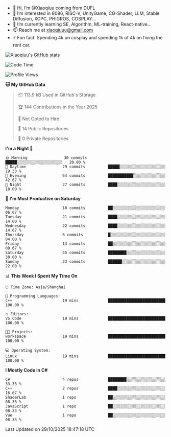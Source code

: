 - 👋 Hi, I’m @Xiaoqiuu coming from DUFL
- 👀 I’m interested in 8086, RISC-V, UnityGame, CG-Shader, LLM, Stable Diffusion, XCPC, PHIGROS, COSPLAY...
- 🌱 I’m currently learning SE, Algorithm, ML-training, React-native...
- 📫 Reach me at xiaoqiuuu@gmail.com
- ⚡ Fun fact: Spending 4k on cosplay and spending 1k of 4k on fixing the rent car.

<!---
Xiaoqiuu/Xiaoqiuu is a ✨ special ✨ repository because its `README.md` (this file) appears on your GitHub profile.
You can click the Preview link to take a look at your changes.
--->

[![Xiaoqiuu's GitHub stats](https://github-readme-stats.vercel.app/api?username=Xiaoqiuu)](https://github.com/anuraghazra/github-readme-stats)


<!--START_SECTION:waka-->
![Code Time](http://img.shields.io/badge/Code%20Time-143%20hrs%2028%20mins-blue)

![Profile Views](http://img.shields.io/badge/Profile%20Views-1-blue)

**🐱 My GitHub Data** 

> 📦 113.9 kB Used in GitHub's Storage 
 > 
> 🏆 144 Contributions in the Year 2025
 > 
> 🚫 Not Opted to Hire
 > 
> 📜 14 Public Repositories 
 > 
> 🔑 0 Private Repositories 
 > 
**I'm a Night 🦉** 

```text
🌞 Morning                30 commits          █████░░░░░░░░░░░░░░░░░░░░   20.00 % 
🌆 Daytime                29 commits          █████░░░░░░░░░░░░░░░░░░░░   19.33 % 
🌃 Evening                64 commits          ███████████░░░░░░░░░░░░░░   42.67 % 
🌙 Night                  27 commits          ████░░░░░░░░░░░░░░░░░░░░░   18.00 % 
```
📅 **I'm Most Productive on Saturday** 

```text
Monday                   10 commits          ██░░░░░░░░░░░░░░░░░░░░░░░   06.67 % 
Tuesday                  21 commits          ████░░░░░░░░░░░░░░░░░░░░░   14.00 % 
Wednesday                22 commits          ████░░░░░░░░░░░░░░░░░░░░░   14.67 % 
Thursday                 6 commits           █░░░░░░░░░░░░░░░░░░░░░░░░   04.00 % 
Friday                   13 commits          ██░░░░░░░░░░░░░░░░░░░░░░░   08.67 % 
Saturday                 45 commits          ████████░░░░░░░░░░░░░░░░░   30.00 % 
Sunday                   33 commits          ██████░░░░░░░░░░░░░░░░░░░   22.00 % 
```


📊 **This Week I Spent My Time On** 

```text
🕑︎ Time Zone: Asia/Shanghai

💬 Programming Languages: 
C++                      19 mins             █████████████████████████   100.00 % 

🔥 Editors: 
VS Code                  19 mins             █████████████████████████   100.00 % 

🐱‍💻 Projects: 
workspace                19 mins             █████████████████████████   100.00 % 

💻 Operating System: 
Linux                    19 mins             █████████████████████████   100.00 % 
```

**I Mostly Code in C#** 

```text
C#                       4 repos             ████████░░░░░░░░░░░░░░░░░   33.33 % 
C++                      2 repos             ████░░░░░░░░░░░░░░░░░░░░░   16.67 % 
ShaderLab                1 repo              ██░░░░░░░░░░░░░░░░░░░░░░░   08.33 % 
JavaScript               1 repo              ██░░░░░░░░░░░░░░░░░░░░░░░   08.33 % 
Vue                      1 repo              ██░░░░░░░░░░░░░░░░░░░░░░░   08.33 % 
```




 Last Updated on 29/10/2025 18:47:18 UTC
<!--END_SECTION:waka-->
